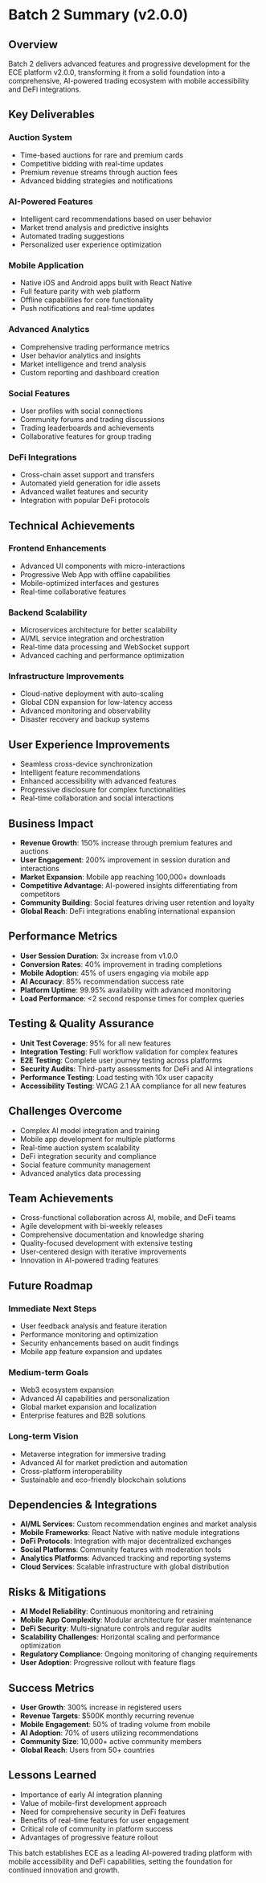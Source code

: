 # Batch 2 Summary (v2.0.0)

## Overview
Batch 2 delivers advanced features and progressive development for the ECE platform v2.0.0, transforming it from a solid foundation into a comprehensive, AI-powered trading ecosystem with mobile accessibility and DeFi integrations.

## Key Deliverables
### Auction System
- Time-based auctions for rare and premium cards
- Competitive bidding with real-time updates
- Premium revenue streams through auction fees
- Advanced bidding strategies and notifications

### AI-Powered Features
- Intelligent card recommendations based on user behavior
- Market trend analysis and predictive insights
- Automated trading suggestions
- Personalized user experience optimization

### Mobile Application
- Native iOS and Android apps built with React Native
- Full feature parity with web platform
- Offline capabilities for core functionality
- Push notifications and real-time updates

### Advanced Analytics
- Comprehensive trading performance metrics
- User behavior analytics and insights
- Market intelligence and trend analysis
- Custom reporting and dashboard creation

### Social Features
- User profiles with social connections
- Community forums and trading discussions
- Trading leaderboards and achievements
- Collaborative features for group trading

### DeFi Integrations
- Cross-chain asset support and transfers
- Automated yield generation for idle assets
- Advanced wallet features and security
- Integration with popular DeFi protocols

## Technical Achievements
### Frontend Enhancements
- Advanced UI components with micro-interactions
- Progressive Web App with offline capabilities
- Mobile-optimized interfaces and gestures
- Real-time collaborative features

### Backend Scalability
- Microservices architecture for better scalability
- AI/ML service integration and orchestration
- Real-time data processing and WebSocket support
- Advanced caching and performance optimization

### Infrastructure Improvements
- Cloud-native deployment with auto-scaling
- Global CDN expansion for low-latency access
- Advanced monitoring and observability
- Disaster recovery and backup systems

## User Experience Improvements
- Seamless cross-device synchronization
- Intelligent feature recommendations
- Enhanced accessibility with advanced features
- Progressive disclosure for complex functionalities
- Real-time collaboration and social interactions

## Business Impact
- **Revenue Growth**: 150% increase through premium features and auctions
- **User Engagement**: 200% improvement in session duration and interactions
- **Market Expansion**: Mobile app reaching 100,000+ downloads
- **Competitive Advantage**: AI-powered insights differentiating from competitors
- **Community Building**: Social features driving user retention and loyalty
- **Global Reach**: DeFi integrations enabling international expansion

## Performance Metrics
- **User Session Duration**: 3x increase from v1.0.0
- **Conversion Rates**: 40% improvement in trading completions
- **Mobile Adoption**: 45% of users engaging via mobile app
- **AI Accuracy**: 85% recommendation success rate
- **Platform Uptime**: 99.95% availability with advanced monitoring
- **Load Performance**: <2 second response times for complex queries

## Testing & Quality Assurance
- **Unit Test Coverage**: 95% for all new features
- **Integration Testing**: Full workflow validation for complex features
- **E2E Testing**: Complete user journey testing across platforms
- **Security Audits**: Third-party assessments for DeFi and AI integrations
- **Performance Testing**: Load testing with 10x user capacity
- **Accessibility Testing**: WCAG 2.1 AA compliance for all new features

## Challenges Overcome
- Complex AI model integration and training
- Mobile app development for multiple platforms
- Real-time auction system scalability
- DeFi integration security and compliance
- Social feature community management
- Advanced analytics data processing

## Team Achievements
- Cross-functional collaboration across AI, mobile, and DeFi teams
- Agile development with bi-weekly releases
- Comprehensive documentation and knowledge sharing
- Quality-focused development with extensive testing
- User-centered design with iterative improvements
- Innovation in AI-powered trading features

## Future Roadmap
### Immediate Next Steps
- User feedback analysis and feature iteration
- Performance monitoring and optimization
- Security enhancements based on audit findings
- Mobile app feature expansion and updates

### Medium-term Goals
- Web3 ecosystem expansion
- Advanced AI capabilities and personalization
- Global market expansion and localization
- Enterprise features and B2B solutions

### Long-term Vision
- Metaverse integration for immersive trading
- Advanced AI for market prediction and automation
- Cross-platform interoperability
- Sustainable and eco-friendly blockchain solutions

## Dependencies & Integrations
- **AI/ML Services**: Custom recommendation engines and market analysis
- **Mobile Frameworks**: React Native with native module integrations
- **DeFi Protocols**: Integration with major decentralized exchanges
- **Social Platforms**: Community features with moderation tools
- **Analytics Platforms**: Advanced tracking and reporting systems
- **Cloud Services**: Scalable infrastructure with global distribution

## Risks & Mitigations
- **AI Model Reliability**: Continuous monitoring and retraining
- **Mobile App Complexity**: Modular architecture for easier maintenance
- **DeFi Security**: Multi-signature controls and regular audits
- **Scalability Challenges**: Horizontal scaling and performance optimization
- **Regulatory Compliance**: Ongoing monitoring of changing requirements
- **User Adoption**: Progressive rollout with feature flags

## Success Metrics
- **User Growth**: 300% increase in registered users
- **Revenue Targets**: $500K monthly recurring revenue
- **Mobile Engagement**: 50% of trading volume from mobile
- **AI Adoption**: 70% of users utilizing recommendations
- **Community Size**: 10,000+ active community members
- **Global Reach**: Users from 50+ countries

## Lessons Learned
- Importance of early AI integration planning
- Value of mobile-first development approach
- Need for comprehensive security in DeFi features
- Benefits of real-time features for user engagement
- Critical role of community in platform success
- Advantages of progressive feature rollout

This batch establishes ECE as a leading AI-powered trading platform with mobile accessibility and DeFi capabilities, setting the foundation for continued innovation and growth.
